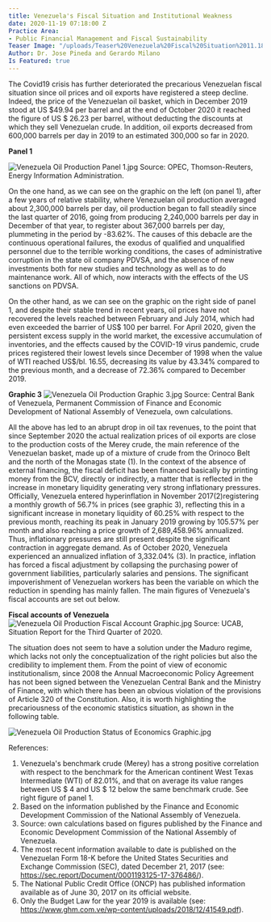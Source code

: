 ```yaml
---
title: Venezuela's Fiscal Situation and Institutional Weakness
date: 2020-11-19 07:18:00 Z
Practice Area:
- Public Financial Management and Fiscal Sustainability
Teaser Image: "/uploads/Teaser%20Venezuela%20Fiscal%20Situation%2011.18.2020.png"
Author: Dr. Jose Pineda and Gerardo Milano
Is Featured: true
---
```


The Covid19 crisis has further deteriorated the precarious Venezuelan fiscal situation since oil prices and oil exports have registered a steep decline. Indeed, the price of the Venezuelan oil basket, which in December 2019 stood at US $49.94 per barrel and at the end of October 2020 it reached the figure of US $ 26.23 per barrel, without deducting the discounts at which they sell Venezuelan crude. In addition, oil exports decreased from 600,000 barrels per day in 2019 to an estimated 300,000 so far in 2020.

**Panel 1**

![Venezuela Oil Production Panel 1.jpg](/uploads/Venezuela%20Oil%20Production%20Panel%201.jpg)
Source: OPEC, Thomson-Reuters, Energy Information Administration.

On the one hand, as we can see on the graphic on the left (on panel 1), after a few years of relative stability, where Venezuelan oil production averaged about 2,300,000 barrels per day, oil production began to fall steadily since the last quarter of 2016, going from producing 2,240,000 barrels per day in December of that year, to register about 367,000 barrels per day, plummeting in the period by -83.62%. The causes of this debacle are the continuous operational failures, the exodus of qualified and unqualified personnel due to the terrible working conditions, the cases of administrative corruption in the state oil company PDVSA, and the absence of new investments both for new studies and technology as well as to do maintenance work. All of which, now interacts with the effects of the US sanctions on PDVSA.

On the other hand, as we can see on the graphic on the right side of panel 1, and despite their stable trend in recent years, oil prices have not recovered the levels reached between February and July 2014, which had even exceeded the barrier of US$ 100 per barrel. For April 2020, given the persistent excess supply in the world market, the excessive accumulation of inventories, and the effects caused by the COVID-19 virus pandemic, crude prices registered their lowest levels since December of 1998 when the value of WTI reached US$/bl. 16.55, decreasing its value by 43.34% compared to the previous month, and a decrease of 72.36% compared to December 2019.

**Graphic 3**
![Venezuela Oil Production Graphic 3.jpg](/uploads/Venezuela%20Oil%20Production%20Graphic%203.jpg)
Source: Central Bank of Venezuela, Permanent Commission of Finance and Economic Development of National Assembly of Venezuela, own calculations.

All the above has led to an abrupt drop in oil tax revenues, to the point that since September 2020 the actual realization prices of oil exports are close to the production costs of the Merey crude, the main reference of the Venezuelan basket, made up of a mixture of crude from the Orinoco Belt and the north of the Monagas state (1). In the context of the absence of external financing, the fiscal deficit has been financed basically by printing money from the BCV, directly or indirectly, a matter that is reflected in the increase in monetary liquidity generating very strong inflationary pressures. Officially, Venezuela entered hyperinflation in November 2017(2)registering a monthly growth of 56.7% in prices (see graphic 3), reflecting this in a significant increase in monetary liquidity of 60.25% with respect to the previous month, reaching its peak in January 2019 growing by 105.57% per month and also reaching a price growth of 2,689,458.96% annualized.
Thus, inflationary pressures are still present despite the significant contraction in aggregate demand. As of October 2020, Venezuela experienced an annualized inflation of 3,332.04% (3). In practice, inflation has forced a fiscal adjustment by collapsing the purchasing power of government liabilities, particularly salaries and pensions. The significant impoverishment of Venezuelan workers has been the variable on which the reduction in spending has mainly fallen. The main figures of Venezuela's fiscal accounts are set out below.

**Fiscal accounts of Venezuela**
![Venezuela Oil Production Fiscal Account Graphic.jpg](/uploads/Venezuela%20Oil%20Production%20Fiscal%20Account%20Graphic.jpg)
Source: UCAB, Situation Report for the Third Quarter of 2020.

The situation does not seem to have a solution under the Maduro regime, which lacks not only the conceptualization of the right policies but also the credibility to implement them. From the point of view of economic institutionalism, since 2008 the Annual Macroeconomic Policy Agreement has not been signed between the Venezuelan Central Bank and the Ministry of Finance, with which there has been an obvious violation of the provisions of Article 320 of the Constitution. Also, it is worth highlighting the precariousness of the economic statistics situation, as shown in the following table. 

![Venezuela Oil Production Status of Economics Graphic.jpg](/uploads/Venezuela%20Oil%20Production%20Status%20of%20Economics%20Graphic.jpg)


References:

1. Venezuela's benchmark crude (Merey) has a strong positive correlation with respect to the benchmark for the American continent West Texas Intermediate (WTI) of 82.01%, and that on average its value ranges between US $ 4 and US $ 12 below the same benchmark crude. See right figure of panel 1.
2. Based on the information published by the Finance and Economic Development Commission of the National Assembly of Venezuela.
3. Source: own calculations based on figures published by the Finance and Economic Development Commission of the National Assembly of Venezuela.
4. The most recent information available to date is published on the Venezuelan Form 18-K before the United States Securities and Exchange Commission (SEC), dated December 21, 2017 (see: https://sec.report/Document/0001193125-17-376486/).
5. The National Public Credit Office (ONCP) has published information available as of June 30, 2017 on its official website.
6. Only the Budget Law for the year 2019 is available (see: https://www.ghm.com.ve/wp-content/uploads/2018/12/41549.pdf).






